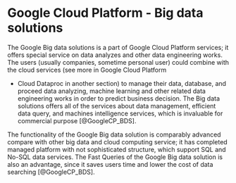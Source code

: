 Google Cloud Platform - Big data solutions
==========================================

The Google Big data solutions is a part of Google Cloud Platform
services; it offers special service on data analyzes and other data
engineering works. The users (usually companies, sometime personal user)
could combine with the cloud services (see more in Google Cloud Platform
- Cloud Dataproc in another section) to manage their data, database, and
proceed data analyzing, machine learning and other related data
engineering works in order to predict business decision. The Big data
solutions offers all of the services about data management, efficient
data query, and machines intelligence services, which is invaluable for
commercial purpose [@GoogleCP_BDS].

The functionality of the Google Big data solution is comparably advanced
compare with other big data and cloud computing service; it has
completed managed platform with not sophisticated structure, which
support SQL and No-SQL data services. The Fast Queries of the Google Big
data solution is also an advantage, since it saves users time and lower
the cost of data searching [@GoogleCP_BDS].
